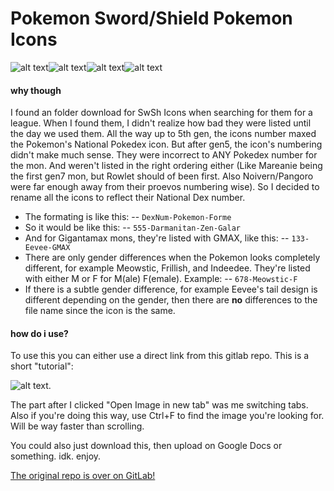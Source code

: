 # Pokemon Sword/Shield Pokemon Icons
![alt text](https://gitlab.com/SaviorEdge/pokemon-icons-gen-8/-/raw/master/Icons/555-Darmanitan.png "Darmanitan Icon")![alt text](https://gitlab.com/SaviorEdge/pokemon-icons-gen-8/-/raw/master/Icons/555-Darmanitan-Galar.png "Galarian Darmanitan Icon")![alt text](https://gitlab.com/SaviorEdge/pokemon-icons-gen-8/-/raw/master/Icons/555-Darmanitan-Zen.png "Zen Mode Darmanitan Icon")![alt text](https://gitlab.com/SaviorEdge/pokemon-icons-gen-8/-/raw/master/Icons/555-Darmanitan-Zen-Galar.png "Galarian Zen Mode Darmanitan Icon")


#### why though
  I found an folder download for SwSh Icons when searching for them for a league. When I found them, I didn't realize how bad they were listed until the day we used them. All the way up to 5th gen, the icons number maxed the Pokemon's National Pokedex icon. But after gen5, the icon's numbering didn't make much sense. They were incorrect to ANY Pokedex number for the mon. And weren't listed in the right ordering either (Like Mareanie being the first gen7 mon, but Rowlet should of been first. Also Noivern/Pangoro were far enough away from their proevos numbering wise). So I decided to rename all the icons to reflect their National Dex number.
  - The formating is like this:
  -- ``DexNum-Pokemon-Forme``
  - So it would be like this:
  -- ``555-Darmanitan-Zen-Galar``
  - And for Gigantamax mons, they're listed with GMAX, like this:
  -- ``133-Eevee-GMAX``
  - There are only gender differences when the Pokemon looks completely different, for example Meowstic, Frillish, and Indeedee. They're listed with either M or F for M(ale) F(emale). Example:
  -- ``678-Meowstic-F``
  - If there is a subtle gender difference, for example Eevee's tail design is different depending on the gender, then there are **no** differences to the file name since the icon is the same.


#### how do i use?
To use this you can either use a direct link from this gitlab repo. This is a short "tutorial":

![alt text](https://i.imgur.com/84L1uyF.gif "guidethingy").

The part after I clicked "Open Image in new tab" was me switching tabs. Also if you're doing this way, use Ctrl+F to find the image you're looking for. Will be way faster than scrolling.

You could also just download this, then upload on Google Docs or something. idk.
enjoy.

[The original repo is over on GitLab!](https://gitlab.com/SaviorEdge/pokemon-icons-gen-8)
